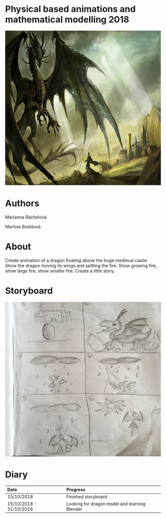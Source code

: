 # Physical based animations and mathematical modelling 2018

<img src="Fantasy-dragon-wallpaper.jpg" alt="Dragon" height="500" width="1000">

# Authors

Marianna Ráchelová

Martina Bodišová

# About

Create animation of a dragon floating above the huge medieval castle. Show the dragon moving its
wings and spitting the fire. Show growing fire, show large fire, show smaller fire. Create a little story.

# Storyboard

<img src="storyboard.jpg" alt="Dragon" height="500" width="1000">

# Diary

| Date                    | Progress                                     | 
|:------------------------|:---------------------------------------------|
| 15/10/2018              | Finished storyboard                          | 
| 15/10/2018 - 31/10/2018 | Looking for dragon model and learning Blender| 
